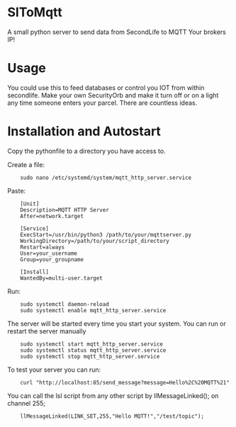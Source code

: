# SlToMqtt
A small python server to send data from SecondLife to MQTT
Your brokers IP!

# Usage

You could use this to feed databases or control you IOT from within secondlife.
Make your own SecurityOrb and make it turn off or on a light any time someone enters your parcel.
There are countless ideas.

# Installation and Autostart

Copy the pythonfile to a directory you have access to.

Create a file:

        sudo nano /etc/systemd/system/mqtt_http_server.service

Paste: 

        [Unit]
        Description=MQTT HTTP Server
        After=network.target
        
        [Service]
        ExecStart=/usr/bin/python3 /path/to/your/mqttserver.py
        WorkingDirectory=/path/to/your/script_directory
        Restart=always
        User=your_username
        Group=your_groupname
        
        [Install]
        WantedBy=multi-user.target

Run:

        sudo systemctl daemon-reload
        sudo systemctl enable mqtt_http_server.service

The server will be started every time you start your system. You can run or restart the server manually

        sudo systemctl start mqtt_http_server.service
        sudo systemctl status mqtt_http_server.service
        sudo systemctl stop mqtt_http_server.service

To test your server you can run:

        curl "http://localhost:85/send_message?message=Hello%2C%20MQTT%21"

You can call the lsl script from any other script by llMessageLinked(); on channel 255;

        llMessageLinked(LINK_SET,255,"Hello MQTT!","/test/topic");
